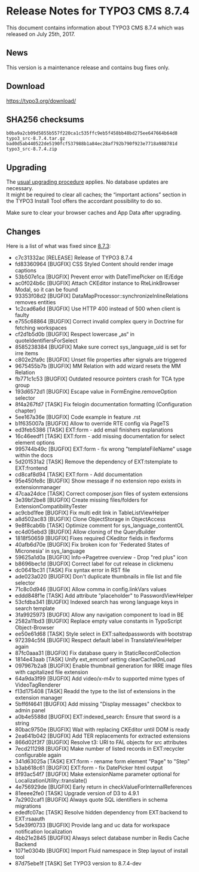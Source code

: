 Release Notes for TYPO3 CMS 8.7.4
=================================

This document contains information about TYPO3 CMS 8.7.4 which was
released on July 25th, 2017.

News
----

This version is a maintenance release and contains bug fixes only.

Download
--------

<https://typo3.org/download/>

SHA256 checksums
----------------

    b0ba9a2cb09d5855b557f220ca1c535ffc9eb5f458bb48bd275ee647664b64d8  typo3_src-8.7.4.tar.gz
    bad0d5ab440522de5190fcf537988b1a84ec28af792b790f923e7718a988781d  typo3_src-8.7.4.zip

Upgrading
---------

The [usual upgrading
procedure](https://docs.typo3.org/typo3cms/InstallationGuide/) applies.
No database updates are necessary.\
It might be required to clear all caches; the “important actions”
section in the TYPO3 Install Tool offers the accordant possibility to do
so.

Make sure to clear your browser caches and App Data after upgrading.

Changes
-------

Here is a list of what was fixed since
[8.7.3](TYPO3_CMS_8.7.3 "wikilink"):

 * c7c31332ac [RELEASE] Release of TYPO3 8.7.4
 * fd83360964 [BUGFIX] CSS Styled Content should render image captions
 * 53b507e1ca [BUGFIX] Prevent error with DateTimePicker on IE/Edge
 * ac0f024b6c [BUGFIX] Attach CKEditor instance to RteLinkBrowser Modal, so it can be found
 * 93353f08d2 [BUGFIX] DataMapProcessor::synchronizeInlineRelations removes entities
 * 1c2cad6a6d [BUGFIX] Use HTTP 400 instead of 500 when client is faulty
 * e755c68864 [BUGFIX] Correct invalid complex query in Doctrine for fetching workspaces
 * cf2d1b5d0b [BUGFIX] Respect lowercase „as“ in quoteIdentifiersForSelect
 * 8585238384 [BUGFIX] Make sure correct sys_language_uid is set for irre items
 * c802e2fa9c [BUGFIX] Unset file properties after signals are triggered
 * 9675455b7b [BUGFIX] MM Relation with add wizard resets the MM Relation
 * fb771c1c53 [BUGFIX] Outdated resource pointers crash for TCA type group
 * 193d6572d1 [BUGFIX] Escape value in FormEngine.removeOption selector
 * 8f4a267fd7 [TASK] Fix felogin documentation formatting (Configuration chapter)
 * 5ee167a36e [BUGFIX] Code example in feature .rst
 * b1f635007a [BUGFIX] Allow to override RTE config via PageTS
 * ed3feb5386 [TASK] EXT:form - add email finishers explanations
 * 16c46eedf1 [TASK] EXT:form - add missing documentation for select element options
 * 995744b49c [BUGFIX] EXT:form - fix wrong "templateFileName" usage within the docs
 * 5d201531a2 [TASK] Remove the dependency of EXT:tstemplate to EXT:frontend
 * cd8caf8d94 [TASK] EXT:form - Add documentation
 * 95e450fe8c [BUGFIX] Show message if no extension repo exists in extensionmanager
 * 47caa24dce [TASK] Correct composer.json files of system extensions
 * 3e39bf2be8 [BUGFIX] Create missing files/folders for ExtensionCompatibilityTester
 * ac9cbd1fee [BUGFIX] Fix multi edit link in TableListViewHelper
 * a8d502ac83 [BUGFIX] Clone ObjectStorage in ObjectAccess
 * 9e8f8cab6b [TASK] Optimize comment for sys_language_contentOL
 * ec4d05ebd3 [BUGFIX] Allow cloning of the QueryBuilder
 * 1818f50659 [BUGFIX] Fixes required CKeditor fields in flexforms
 * 40afb6d70e [BUGFIX] Fix broken icon for 'Federated States of Micronesia' in sys_language
 * 59625a1d0a [BUGFIX] Info->Pagetree overview - Drop "red plus" icon
 * b8696bec1d [BUGFIX] Correct label for cut release in clickmenu
 * dc0641bc31 [TASK] Fix syntax error in RST file
 * ade023a020 [BUGFIX] Don't duplicate thumbnails in file list and file selector
 * 71c8c0d946 [BUGFIX] Allow comma in config.linkVars values
 * eddd848f1e [TASK] Add attribute "placeholder" to PasswordViewHelper
 * 53cfdba341 [BUGFIX] Indexed search has wrong language keys in search template
 * 3fa9925973 [BUGFIX] Allow any navigation component to load in BE
 * 2582a11bd3 [BUGFIX] Replace empty value constants in TypoScript Object-Browser
 * ee50e61d68 [TASK] Style select in EXT:saltedpasswords with bootstrap
 * 972394c5f4 [BUGFIX] Respect default label in TranslateViewHelper again
 * 87fc0aaa31 [BUGFIX] Fix database query in StaticRecordCollection
 * 1814e43aab [TASK] Unify ext_emconf setting clearCacheOnLoad
 * 097967b2a8 [BUGFIX] Enable thumbnail generation for IRRE  image files with capitalized file extension
 * 64a9da3f99 [BUGFIX] Add video/x-m4v to supported mime types of VideoTagRenderer
 * f13d175408 [TASK] Readd the type to the list of extensions in the extension manager
 * 5bff6f4641 [BUGFIX] Add missing "Display messages" checkbox to admin panel
 * a0b4e5588d [BUGFIX] EXT:indexed_search: Ensure that sword is a string
 * 80bac9750e [BUGFIX] Wait with replacing CKEditor until DOM is ready
 * 2ea641b042 [BUGFIX] Add TER replacements for extracted extensions
 * 866d02f3f7 [BUGFIX] Resolve t3: URI to FAL objects for src attributes
 * 7ecd211298 [BUGFIX] Make number of listed records in EXT:recycler configurable again
 * 341d63025a [TASK] EXT:form - rename form element "Page" to "Step"
 * b3ab618c61 [BUGFIX] EXT:form - fix DatePicker html output
 * 8f93ac54f7 [BUGFIX] Make extensionName parameter optional for LocalizationUtility::translate()
 * 4e756929de [BUGFIX] Early return in checkValueForInternalReferences
 * 81eeee2fe0 [TASK] Upgrade version of D3 to 4.9.1
 * 7a2902caf1 [BUGFIX] Always quote SQL identifiers in schema migrations
 * ededfc07ac [TASK] Resolve hidden dependency from EXT:backend to EXT:rsaauth
 * 5de39f0733 [BUGFIX] Provide lang and uc data for workspace notification localization
 * 4bb21e2845 [BUGFIX] Always select database number in Redis Cache Backend
 * 1071e0304b [BUGFIX] Import Fluid namespace in Step layout of install tool
 * 87d75ebe1f [TASK] Set TYPO3 version to 8.7.4-dev
 


